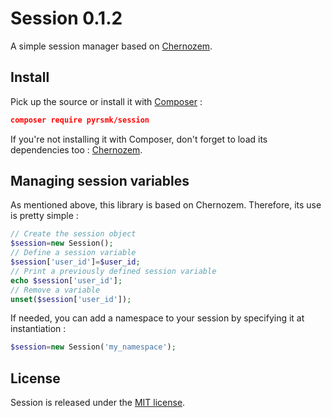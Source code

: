 Session 0.1.2
=============

A simple session manager based on [Chernozem](https://github.com/pyrsmk/Chernozem).

Install
-------

Pick up the source or install it with [Composer](https://getcomposer.org/) :

```json
composer require pyrsmk/session
```

If you're not installing it with Composer, don't forget to load its dependencies too : [Chernozem](https://github.com/pyrsmk/Chernozem).

Managing session variables
--------------------------

As mentioned above, this library is based on Chernozem. Therefore, its use is pretty simple :

```php
// Create the session object
$session=new Session();
// Define a session variable
$session['user_id']=$user_id;
// Print a previously defined session variable
echo $session['user_id'];
// Remove a variable
unset($session['user_id']);
```

If needed, you can add a namespace to your session by specifying it at instantiation :

```php
$session=new Session('my_namespace');
```

License
-------

Session is released under the [MIT license](http://dreamysource.mit-license.org).